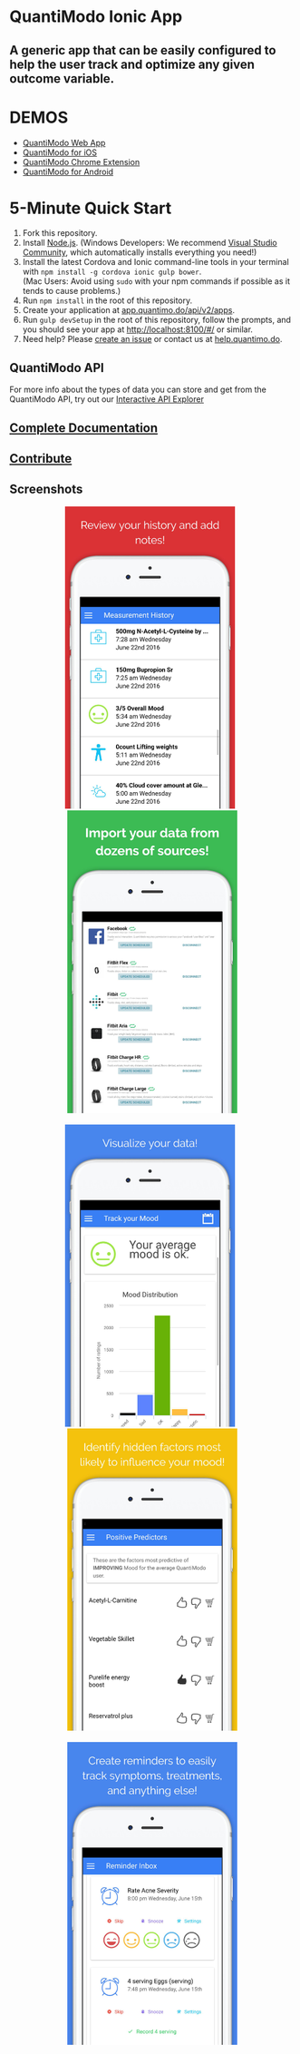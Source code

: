 # QuantiModo Ionic App

A generic app that can be easily configured to help the user track and optimize any given outcome variable.
-------

# DEMOS
- [QuantiModo Web App](https://app.quantimo.do)
- [QuantiModo for iOS](https://itunes.apple.com/us/app/quantimodo-life-tracker/id1115037060?mt=8)
- [QuantiModo Chrome Extension ](https://Chrome.google.com/webstore/detail/quantimodo-life-tracking/jioloifallegdkgjklafkkbniianjbgi)
- [QuantiModo for Android](https://play.google.com/store/apps/details?id=com.quantimodo.quantimodo)

# 5-Minute Quick Start
1. Fork this repository.
1. Install [Node.js](http://nodejs.org/).  (Windows Developers: We recommend [Visual Studio Community](https://taco.visualstudio.com/), which automatically installs everything you need!)
1. Install the latest Cordova and Ionic command-line tools in your terminal with `npm install -g cordova ionic gulp bower`.  
(Mac Users:  Avoid using `sudo` with your npm commands if possible as it tends to cause problems.)  
1. Run `npm install` in the root of this repository.
1. Create your application at [app.quantimo.do/api/v2/apps](https://app.quantimo.do/api/v2/apps).
1. Run `gulp devSetup` in the root of this repository, follow the prompts, and you should see your app at 
[http://localhost:8100/#/](http://localhost:8100/#/) or similar.
1. Need help?  Please [create an issue](https://github.com/QuantiModo/quantimodo-android-chrome-ios-web-app/issues) or contact us at [help.quantimo.do](http://help.quantimo.do). 

## QuantiModo API
For more info about the types of data you can store and get from the QuantiModo API, try out our 
[Interactive API Explorer](https://app.quantimo.do/api/v2/account/api-explorer)

## [Complete Documentation](docs)

## [Contribute](docs/contributing.md)

## Screenshots 
<p align="center">
<img src="https://raw.githubusercontent.com/QuantiModo/quantimodo-android-chrome-ios-web-app/develop/resources-shared/screenshots/5.5-inch%20(iPhone%206%2B)%20-%20History%20Screenshot%201.jpg" width="300">
&nbsp
<img src="https://raw.githubusercontent.com/QuantiModo/quantimodo-android-chrome-ios-web-app/develop/resources-shared/screenshots/5.5-inch%20(iPhone%206+)%20-%20import%20data%20Screenshot%201.jpg" width="300">
<br><br>
<img src="https://raw.githubusercontent.com/QuantiModo/quantimodo-android-chrome-ios-web-app/develop/resources-shared/screenshots/5.5-inch%20(iPhone%206+)%20-%20bar%20chart%20Screenshot%201.jpg" width="300">
&nbsp
<img src="https://raw.githubusercontent.com/QuantiModo/quantimodo-android-chrome-ios-web-app/develop/resources-shared/screenshots/5.5-inch%20(iPhone%206+)%20-%20predictors%20Screenshot%201.jpg" width="300">
<br><br>
<img src="https://raw.githubusercontent.com/QuantiModo/quantimodo-android-chrome-ios-web-app/develop/resources-shared/screenshots/5.5-inch%20(iPhone%206+)%20-%20reminder%20inbox%20Screenshot%201.jpg?" width="300">
</p>
